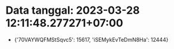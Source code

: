 # Data tanggal: 2023-03-28 12:11:48.277271+07:00

* {'70VAYWQFMStSqvc5': 15617, 'iSEMykEvTeDmN8Ha': 12444}
